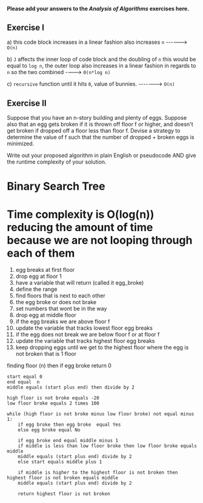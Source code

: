 #### Please add your answers to the ***Analysis of  Algorithms*** exercises here.

## Exercise I

a) this code block increases in a linear fashion also increases `n` ------> `O(n)`


b) `J` affects the inner loop of code block and the doubling of `n`  this would be equal to `log n`, the outer loop also increases in a linear fashion in regards to `n` so the two combined ----> `0(n*log n)`


c) `recursive` function until it hits `0`, value of bunnies. -------> `O(n)`

## Exercise II

Suppose that you have an n-story building and plenty of eggs. Suppose also that an egg gets broken if it is thrown off floor f or higher, and doesn't get broken if dropped off a floor less than floor f. Devise a strategy to determine the value of f such that the number of dropped + broken eggs is minimized.

Write out your proposed algorithm in plain English or pseudocode AND give the runtime complexity of your solution.

# Binary Search Tree 
# Time complexity is O(log(n)) reducing the amount of time because we are not looping through each of them 

1. egg breaks at first floor 
2. drop egg at floor 1
3. have a variable that will return (called it egg_broke)
4. define the range
5. find floors that is next to each other 
6. the egg broke or does not brake
7. set numbers that wont be in the way 
8. drop egg at middle floor 
9. if the egg breaks we are above floor f
10. update the variable that tracks lowest floor egg breaks 
11. if the egg does not break we are below floor f or at floor f 
12. update the variable that tracks highest floor egg breaks 
13. keep dropping eggs until we get to the highest floor where the egg is not broken that is 1 floor 


finding floor (n) then if egg broke return 0

    start equal 0
    end equal  n
    middle eguals (start plus end) then divide by 2

    high floor is not broke equals -20
    low floor broke equals 2 times 100

    while (high floor is not broke minus low floor broke) not equal minus 1:
        if egg broke then egg broke  equal Yes
        else egg broke equal No

        if egg broke end equal middle minus 1 
        if middle is less than low floor broke then low floor broke equals middle 
        middle equals (start plus end) divide by 2 
        else start equals middle plus 1 

        if middle is higher to the highest floor is not broken then highest floor is not broken equals middle
        middle equals (start plus end) divide by 2

        return highest floor is not broken 





